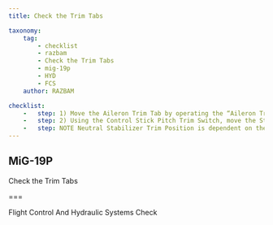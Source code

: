 ```yaml
---
title: Check the Trim Tabs

taxonomy:
    tag:
        - checklist
        - razbam
        - Check the Trim Tabs
        - mig-19p
        - HYD
        - FCS
    author: RAZBAM

checklist:
    -   step: 1) Move the Aileron Trim Tab by operating the “Aileron Trim” switch, check the “Aileron Trim Neutral” Lamp every time the trim tab moves through the neutral position. Verify the Aileron Trim Tab position with the Ground Crew.
    -   step: 2) Using the Control Stick Pitch Trim Switch, move the Stabilizer Trim forwards and backwards to the extreme positions. The rearward trim should move the Control Stick all the way to the back of its travel and about 90% forward in travel. Check the “Pitch Trim Neutral” Lamp illuminates every time the Control Stick goes through the Neutral position. Verify the Stabilizer positions with the Ground Crew.
    -   step: NOTE Neutral Stabilizer Trim Position is dependent on the Landing Gear Position. When the Landing Gear is Down, the Aircraft adopts the Ground Neutral Position and in flight when the Landing Gear is up it adopts the In-Flight Neutral Position. This is to ensure that when the Aircraft is on the ground the Stabilizers are parallel to the ground considering the slightly Nose Up Static Attitude of the Aircraft on to the ground.
---
```


## MiG-19P 
Check the Trim Tabs

===

Flight Control And Hydraulic Systems Check